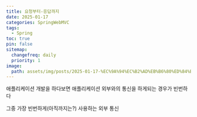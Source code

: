 ```yaml
---
title: 요청부터-응답까지
date: 2025-01-17
categories: SpringWebMVC
tags:
  - Spring
toc: true
pin: false
sitemap:
  changefreq: daily
  priority: 1
image:
  path: assets/img/posts/2025-01-17-%EC%9A%94%EC%B2%AD%EB%B6%80%ED%84%B0-%EC%9D%91%EB%8B%B5%EA%B9%8C%EC%A7%80/0443b2f15c4893c5436632ed1194e4d3_MD5.jpeg
---
```


애플리케이션 개발을 하다보면 애플리케이션 외부와의 통신을 하게되는 경우가 빈번하다

  

그중 가장 빈번하게(아직까지는?) 사용하는 외부 통신


<script src="https://giscus.app/client.js"
        data-repo="YeaChan05/YeaChan05.github.io"
        data-repo-id="R_kgDONnXleQ"
        data-category="Announcements"
        data-category-id="DIC_kwDONnXlec4Cl2a5"
        data-mapping="pathname"
        data-strict="0"
        data-reactions-enabled="1"
        data-emit-metadata="0"
        data-input-position="bottom"
        data-theme="preferred_color_scheme"
        data-lang="ko"
        crossorigin="anonymous"
        async>
</script>